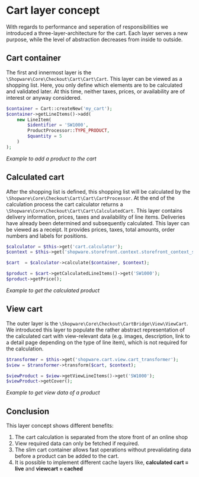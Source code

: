 # Cart layer concept

With regards to performance and seperation of responsibilities we introduced a three-layer-architecture for the cart. Each layer serves a new purpose, while the level of abstraction decreases from inside to outside.

## Cart container
The first and innermost layer is the `\Shopware\Core\Checkout\Cart\Cart\Cart`. 
This layer can be viewed as a shopping list. Here, you only define which elements are to be calculated and validated later.
At this time, neither taxes, prices, or availability are of interest or anyway considered.

```php
$container = Cart::createNew('my_cart');
$container->getLineItems()->add(
    new LineItem(
        $identifier = 'SW1000',
        ProductProcessor::TYPE_PRODUCT,
        $quantity = 5
    )
);
```
*Example to add a product to the cart*


## Calculated cart
After the shopping list is defined, this shopping list will be calculated by the `\Shopware\Core\Checkout\Cart\Cart\CartProcessor`.
At the end of the calculation process the cart calculator returns a `\Shopware\Core\Checkout\Cart\Cart\CalculatedCart`. This layer
contains delivery information, prices, taxes and availability of line items. Deliveries have already been determined and subsequently calculated.
This layer can be viewed as a receipt. It provides prices, taxes, total amounts, order numbers and labels for positions.

```php
$calculator = $this->get('cart.calculator');
$context = $this->get('shopware.storefront.context.storefront_context_service')->getShopContext();

$cart  = $calculator->calculate($container, $context);

$product = $cart->getCalculatedLineItems()->get('SW1000');
$product->getPrice();
```
*Example to get the calculated product*

## View cart
The outer layer is the `\Shopware\Core\Checkout\CartBridge\View\ViewCart`. We introduced this layer to populate the rather abstract representation of the calculated cart with view-relevant data (e.g. images, description, link to a detail page depending on the type of line item), which is not required for the calculation.

```php
$transformer = $this->get('shopware.cart.view.cart_transformer');
$view = $transformer->transform($cart, $context);

$viewProduct = $view->getViewLineItems()->get('SW1000');
$viewProduct->getCover();
```
*Example to get view data of a product*


## Conclusion

This layer concept shows different benefits:

1. The cart calculation is separated from the store front of an online shop 
2. View required data can only be fetched if required.
3. The slim cart container allows fast operations without prevalidating data before a product can be added to the cart.
4. It is possible to implement different cache layers like, **calculated cart = live** and **viewcart = cached**